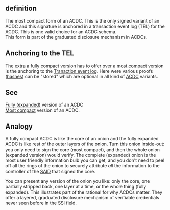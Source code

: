 ## definition
The most compact form of an ACDC. This is the only signed variant of an ACDC and this signature is anchored in a transaction event log (TEL) for the ACDC.
This is one valid choice for an ACDC schema.   
This form is part of the graduated disclosure mechanism in ACDCs.

## Anchoring to the TEL
The extra a fully compact version has to offer over a [most compact](most-compact) version is the anchoring to the [Tranaction event log](transaction-event-log). Here were various proofs ([hashes](distributed-hash-table)) can be "stored" which are optional in all kind of [ACDC](ACDC) variants.

## See
[Fully (expanded)](fully-expanded) version of an ACDC  
[Most compact](most-compact) version of an ACDC.

## Analogy
A fully compact ACDC is like the core of an onion and the fully expanded ACDC is like rest of the outer layers of the onion. Turn this onion inside-out: you only need to sign the core (most compact), and then the whole onion (expanded version) would verify. The complete (expanded) onion is the most user friendly information bulb you can get, and you don't need to peel off all the rings of the onion to securely attribute _all_ the information to the controller of the [SAID](SAID) that signed the core.

You can present any version of the onion you like: only the core, one partially stripped back, one layer at a time, or the whole thing (fully expanded). This illustrates part of the rational for why ACDCs matter. They offer a layered, graduated disclosure mechanism of verifiable credentials never seen before in the SSI field.

